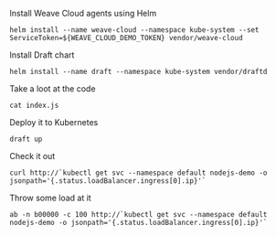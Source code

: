 Install Weave Cloud agents using Helm

```
helm install --name weave-cloud --namespace kube-system --set ServiceToken=${WEAVE_CLOUD_DEMO_TOKEN} vendor/weave-cloud
```

Install Draft chart
```
helm install --name draft --namespace kube-system vendor/draftd
```

Take a loot at the code
```
cat index.js
```

Deploy it to Kubernetes
```
draft up
```

Check it out
```
curl http://`kubectl get svc --namespace default nodejs-demo -o jsonpath='{.status.loadBalancer.ingress[0].ip}'`
```

Throw some load at it
```
ab -n b00000 -c 100 http://`kubectl get svc --namespace default nodejs-demo -o jsonpath='{.status.loadBalancer.ingress[0].ip}'`
```

